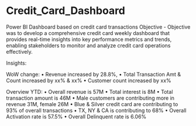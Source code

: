# Credit_Card_Dashboard
Power BI Dashboard based on credit card transactions
Objective -  Objective was to develop a comprehensive credit card weekly dashboard that provides real-time insights into key performance metrics and trends, enabling stakeholders to monitor 
and analyze credit card operations effectively.

Insights:

WoW change: 
  • Revenue increased by 28.8%, 
  • Total Transaction Amt & Count increased by xx% & xx%
  • Customer count increased by xx%

 Overview YTD:
 • Overall revenue is 57M
 • Total interest is 8M
 • Total transaction amount is 46M
 • Male customers are contributing more in revenue 31M, female 26M
 • Blue & Silver credit card are contributing to 93% of overall transactions
 • TX, NY & CA is contributing to 68%
 • Overall Activation rate is 57.5%
 • Overall Delinquent rate is 6.06%
